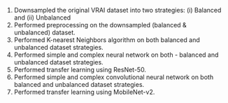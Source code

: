 1. Downsampled the original VRAI dataset into two strategies: (i) Balanced and (ii) Unbalanced
2. Performed preprocessing on the downsampled (balanced & unbalanced) dataset.
3. Performed K-nearest Neighbors algorithm on both balanced and unbalanced dataset strategies.
4. Performed simple and complex neural network on both - balanced and unbalanced dataset strategies. 
5. Performed transfer learning using ResNet-50. 
6. Performed simple and complex convolutional neural network on both balanced and unbalanced dataset strategies. 
7. Performed transfer learning using MobileNet-v2. 